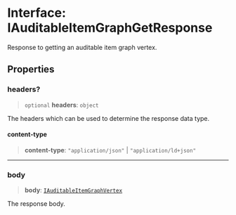 # Interface: IAuditableItemGraphGetResponse

Response to getting an auditable item graph vertex.

## Properties

### headers?

> `optional` **headers**: `object`

The headers which can be used to determine the response data type.

#### content-type

> **content-type**: `"application/json"` \| `"application/ld+json"`

***

### body

> **body**: [`IAuditableItemGraphVertex`](IAuditableItemGraphVertex.md)

The response body.
